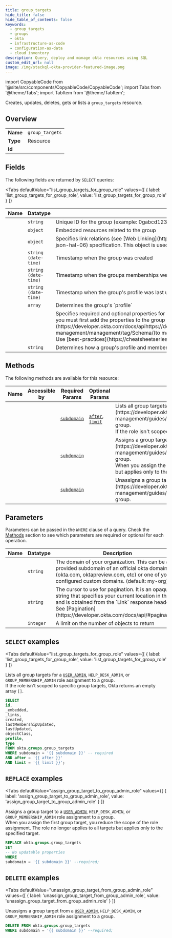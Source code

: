 ```yaml
--- 
title: group_targets
hide_title: false
hide_table_of_contents: false
keywords:
  - group_targets
  - groups
  - okta
  - infrastructure-as-code
  - configuration-as-data
  - cloud inventory
description: Query, deploy and manage okta resources using SQL
custom_edit_url: null
image: /img/stackql-okta-provider-featured-image.png
---
```


import CopyableCode from '@site/src/components/CopyableCode/CopyableCode';
import Tabs from '@theme/Tabs';
import TabItem from '@theme/TabItem';

Creates, updates, deletes, gets or lists a <code>group_targets</code> resource.

## Overview
<table><tbody>
<tr><td><b>Name</b></td><td><code>group_targets</code></td></tr>
<tr><td><b>Type</b></td><td>Resource</td></tr>
<tr><td><b>Id</b></td><td><CopyableCode code="okta.groups.group_targets" /></td></tr>
</tbody></table>

## Fields

The following fields are returned by `SELECT` queries:

<Tabs
    defaultValue="list_group_targets_for_group_role"
    values={[
        { label: 'list_group_targets_for_group_role', value: 'list_group_targets_for_group_role' }
    ]}
>
<TabItem value="list_group_targets_for_group_role">

<table>
<thead>
    <tr>
    <th>Name</th>
    <th>Datatype</th>
    <th>Description</th>
    </tr>
</thead>
<tbody>
<tr>
    <td><CopyableCode code="id" /></td>
    <td><code>string</code></td>
    <td>Unique ID for the group (example: 0gabcd1234)</td>
</tr>
<tr>
    <td><CopyableCode code="_embedded" /></td>
    <td><code>object</code></td>
    <td>Embedded resources related to the group</td>
</tr>
<tr>
    <td><CopyableCode code="_links" /></td>
    <td><code>object</code></td>
    <td>Specifies link relations (see [Web Linking](https://www.rfc-editor.org/rfc/rfc8288)) available using the [JSON Hypertext Application Language](https://datatracker.ietf.org/doc/html/draft-kelly-json-hal-06) specification. This object is used for dynamic discovery of related resources and lifecycle operations.</td>
</tr>
<tr>
    <td><CopyableCode code="created" /></td>
    <td><code>string (date-time)</code></td>
    <td>Timestamp when the group was created</td>
</tr>
<tr>
    <td><CopyableCode code="lastMembershipUpdated" /></td>
    <td><code>string (date-time)</code></td>
    <td>Timestamp when the groups memberships were last updated</td>
</tr>
<tr>
    <td><CopyableCode code="lastUpdated" /></td>
    <td><code>string (date-time)</code></td>
    <td>Timestamp when the group's profile was last updated</td>
</tr>
<tr>
    <td><CopyableCode code="objectClass" /></td>
    <td><code>array</code></td>
    <td>Determines the group's `profile`</td>
</tr>
<tr>
    <td><CopyableCode code="profile" /></td>
    <td><code></code></td>
    <td>Specifies required and optional properties for a group. The `objectClass` of a group determines which additional properties are available.  You can extend group profiles with custom properties, but you must first add the properties to the group profile schema before you can reference them. Use the Profile Editor in the Admin Console or the [Schemas API](https://developer.okta.com/docs/apihttps://developer.okta.com/docs/apihttps://developer.okta.com/docs/apihttps://developer.okta.com/docs/apihttps://developer.okta.com/docs/api/openapi/okta-management/management/tag/Schema/)to manage schema extensions.  Custom properties can contain HTML tags. It is the client's responsibility to escape or encode this data before displaying it. Use [best-practices](https://cheatsheetseries.owasp.org/cheatsheets/Cross_Site_Scripting_Prevention_Cheat_Sheet.html) to prevent cross-site scripting.</td>
</tr>
<tr>
    <td><CopyableCode code="type" /></td>
    <td><code>string</code></td>
    <td>Determines how a group's profile and memberships are managed</td>
</tr>
</tbody>
</table>
</TabItem>
</Tabs>

## Methods

The following methods are available for this resource:

<table>
<thead>
    <tr>
    <th>Name</th>
    <th>Accessible by</th>
    <th>Required Params</th>
    <th>Optional Params</th>
    <th>Description</th>
    </tr>
</thead>
<tbody>
<tr>
    <td><a href="#list_group_targets_for_group_role"><CopyableCode code="list_group_targets_for_group_role" /></a></td>
    <td><CopyableCode code="select" /></td>
    <td><a href="#parameter-subdomain"><code>subdomain</code></a></td>
    <td><a href="#parameter-after"><code>after</code></a>, <a href="#parameter-limit"><code>limit</code></a></td>
    <td>Lists all group targets for a [`USER_ADMIN`](https://developer.okta.com/docs/apihttps://developer.okta.com/docs/apihttps://developer.okta.com/docs/api/openapi/okta-management/guides/roles/#standard-roles), `HELP_DESK_ADMIN`, or `GROUP_MEMBERSHIP_ADMIN` role assignment to a group.<br />If the role isn't scoped to specific group targets, Okta returns an empty array `[]`.</td>
</tr>
<tr>
    <td><a href="#assign_group_target_to_group_admin_role"><CopyableCode code="assign_group_target_to_group_admin_role" /></a></td>
    <td><CopyableCode code="replace" /></td>
    <td><a href="#parameter-subdomain"><code>subdomain</code></a></td>
    <td></td>
    <td>Assigns a group target to a [`USER_ADMIN`](https://developer.okta.com/docs/apihttps://developer.okta.com/docs/apihttps://developer.okta.com/docs/api/openapi/okta-management/guides/roles/#standard-roles), `HELP_DESK_ADMIN`, or `GROUP_MEMBERSHIP_ADMIN` role assignment to a group.<br />When you assign the first group target, you reduce the scope of the role assignment. The role no longer applies to all targets but applies only to the specified target.</td>
</tr>
<tr>
    <td><a href="#unassign_group_target_from_group_admin_role"><CopyableCode code="unassign_group_target_from_group_admin_role" /></a></td>
    <td><CopyableCode code="delete" /></td>
    <td><a href="#parameter-subdomain"><code>subdomain</code></a></td>
    <td></td>
    <td>Unassigns a group target from a [`USER_ADMIN`](https://developer.okta.com/docs/apihttps://developer.okta.com/docs/apihttps://developer.okta.com/docs/api/openapi/okta-management/guides/roles/#standard-roles), `HELP_DESK_ADMIN`, or `GROUP_MEMBERSHIP_ADMIN` role assignment to a group.</td>
</tr>
</tbody>
</table>

## Parameters

Parameters can be passed in the `WHERE` clause of a query. Check the [Methods](#methods) section to see which parameters are required or optional for each operation.

<table>
<thead>
    <tr>
    <th>Name</th>
    <th>Datatype</th>
    <th>Description</th>
    </tr>
</thead>
<tbody>
<tr id="parameter-subdomain">
    <td><CopyableCode code="subdomain" /></td>
    <td><code>string</code></td>
    <td>The domain of your organization. This can be a provided subdomain of an official okta domain (okta.com, oktapreview.com, etc) or one of your configured custom domains. (default: my-org)</td>
</tr>
<tr id="parameter-after">
    <td><CopyableCode code="after" /></td>
    <td><code>string</code></td>
    <td>The cursor to use for pagination. It is an opaque string that specifies your current location in the list and is obtained from the `Link` response header. See [Pagination](https://developer.okta.com/docs/api/#pagination).</td>
</tr>
<tr id="parameter-limit">
    <td><CopyableCode code="limit" /></td>
    <td><code>integer</code></td>
    <td>A limit on the number of objects to return</td>
</tr>
</tbody>
</table>

## `SELECT` examples

<Tabs
    defaultValue="list_group_targets_for_group_role"
    values={[
        { label: 'list_group_targets_for_group_role', value: 'list_group_targets_for_group_role' }
    ]}
>
<TabItem value="list_group_targets_for_group_role">

Lists all group targets for a [`USER_ADMIN`](https://developer.okta.com/docs/apihttps://developer.okta.com/docs/apihttps://developer.okta.com/docs/api/openapi/okta-management/guides/roles/#standard-roles), `HELP_DESK_ADMIN`, or `GROUP_MEMBERSHIP_ADMIN` role assignment to a group.<br />If the role isn't scoped to specific group targets, Okta returns an empty array `[]`.

```sql
SELECT
id,
_embedded,
_links,
created,
lastMembershipUpdated,
lastUpdated,
objectClass,
profile,
type
FROM okta.groups.group_targets
WHERE subdomain = '{{ subdomain }}' -- required
AND after = '{{ after }}'
AND limit = '{{ limit }}';
```
</TabItem>
</Tabs>


## `REPLACE` examples

<Tabs
    defaultValue="assign_group_target_to_group_admin_role"
    values={[
        { label: 'assign_group_target_to_group_admin_role', value: 'assign_group_target_to_group_admin_role' }
    ]}
>
<TabItem value="assign_group_target_to_group_admin_role">

Assigns a group target to a [`USER_ADMIN`](https://developer.okta.com/docs/apihttps://developer.okta.com/docs/apihttps://developer.okta.com/docs/api/openapi/okta-management/guides/roles/#standard-roles), `HELP_DESK_ADMIN`, or `GROUP_MEMBERSHIP_ADMIN` role assignment to a group.<br />When you assign the first group target, you reduce the scope of the role assignment. The role no longer applies to all targets but applies only to the specified target.

```sql
REPLACE okta.groups.group_targets
SET 
-- No updatable properties
WHERE 
subdomain = '{{ subdomain }}' --required;
```
</TabItem>
</Tabs>


## `DELETE` examples

<Tabs
    defaultValue="unassign_group_target_from_group_admin_role"
    values={[
        { label: 'unassign_group_target_from_group_admin_role', value: 'unassign_group_target_from_group_admin_role' }
    ]}
>
<TabItem value="unassign_group_target_from_group_admin_role">

Unassigns a group target from a [`USER_ADMIN`](https://developer.okta.com/docs/apihttps://developer.okta.com/docs/apihttps://developer.okta.com/docs/api/openapi/okta-management/guides/roles/#standard-roles), `HELP_DESK_ADMIN`, or `GROUP_MEMBERSHIP_ADMIN` role assignment to a group.

```sql
DELETE FROM okta.groups.group_targets
WHERE subdomain = '{{ subdomain }}' --required;
```
</TabItem>
</Tabs>
